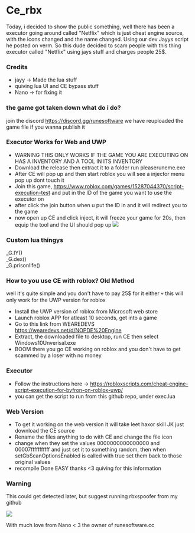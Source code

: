 # Ce_rbx
Today, i decided to show the public something, well there has been a executor going around called "Netflix" which is just cheat engine source, with the icons changed and the name changed. Using our dev Jayys script he posted on verm. So this dude decided to scam people with this thing executor called "Netflix" using jays stuff and charges people 25$.

### Credits
- jayy -> Made the lua stuff
- quiving lua UI and CE bypass stuff
- Nano -> for fixing it 


### the game got taken down what do i do?
join the discord https://discord.gg/runesoftware we have reuploaded the game file if you wanna publish it


### Executor Works for Web and UWP
- WARNING THIS ONLY WORKS IF THE GAME YOU ARE EXECUTING ON HAS A INVENTORY AND A TOOL IN ITS INVENTORY
- Download the release then extract it to a folder run pleaseruneme.exe
- After CE will pop up and then start roblox you will see a injector menu pop up dont touch it
- Join this game, https://www.roblox.com/games/15287044370/script-execution-test and put in the ID of the game you want to use the executor on
- after click the join button when u put the ID in and it will redirect you to the game
- now open up CE and click inject, it will freeze your game for 20s, then equip the tool and the UI should pop up
  <img src="https://media.discordapp.net/attachments/1160389674880217169/1172198876875333683/image.png?ex=655f7246&is=654cfd46&hm=330f2a30c5a465bdcb374e56ca546dc2d02e75b9f9d573f527a92ffbb9d3321a&=&width=816&height=425"> </a>


### Custom lua thingys
_G.IY()<br>
_G.dex()<br>
_G.prisonlife()<br>


### How to you use CE with roblox? Old Method
well it's quite simple and you don't have to pay 25$ for it either :skull: this will only work for the UWP version for roblox

- Install the UWP version of roblox from Microsoft web store
- Launch roblox APP for atleast 10 seconds, get into a game
- Go to this link from WEAREDEVS https://wearedevs.net/d/NOPDE%20Engine
- Extract, the downloaded file to desktop, run CE then select Windows10Unverisal.exe
- BOOM there you go CE working on roblox and you don't have to get scammed by a loser with no money

### Executor
- Follow the instructions here -> https://robloxscripts.com/cheat-engine-script-execution-for-byfron-on-roblox-uwp/
- you can get the script to run from this github repo, under exec.lua

### Web Version
- To get it working on the web version it will take leet haxor skill JK just download the CE source
- Rename the files anything to do with CE and change the file icon
- change when they set the values 0000000000000000 and 00007fffffffffff and just set it to something random, then when setGbScanOptionsEnabled is called with true set them back to those original values
- recompile Done EASY thanks <3 quiving for this information

### Warning
This could get detected later, but suggest running rbxspoofer from my github

<img src="https://media.discordapp.net/attachments/1156614056233406464/1172146080104845333/image.png?ex=655f411a&is=654ccc1a&hm=546063a508f9433b70adb3986de071adc320f326f30a0c2225f9ff1b9e0acdf6&=&width=844&height=425"></a>

With much love from Nano < 3 the owner of runesoftware.cc
